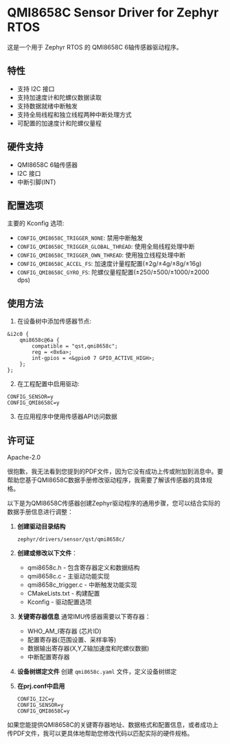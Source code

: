 # QMI8658C Sensor Driver for Zephyr RTOS

这是一个用于 Zephyr RTOS 的 QMI8658C 6轴传感器驱动程序。

## 特性

- 支持 I2C 接口
- 支持加速度计和陀螺仪数据读取
- 支持数据就绪中断触发
- 支持全局线程和独立线程两种中断处理方式
- 可配置的加速度计和陀螺仪量程

## 硬件支持

- QMI8658C 6轴传感器
- I2C 接口
- 中断引脚(INT)

## 配置选项

主要的 Kconfig 选项:

- `CONFIG_QMI8658C_TRIGGER_NONE`: 禁用中断触发
- `CONFIG_QMI8658C_TRIGGER_GLOBAL_THREAD`: 使用全局线程处理中断
- `CONFIG_QMI8658C_TRIGGER_OWN_THREAD`: 使用独立线程处理中断
- `CONFIG_QMI8658C_ACCEL_FS`: 加速度计量程配置(±2g/±4g/±8g/±16g)
- `CONFIG_QMI8658C_GYRO_FS`: 陀螺仪量程配置(±250/±500/±1000/±2000 dps)

## 使用方法

1. 在设备树中添加传感器节点:

```dts
&i2c0 {
    qmi8658c@6a {
        compatible = "qst,qmi8658c";
        reg = <0x6a>;
        int-gpios = <&gpio0 7 GPIO_ACTIVE_HIGH>;
    };
};
```

2. 在工程配置中启用驱动:

```kconfig
CONFIG_SENSOR=y
CONFIG_QMI8658C=y
```

3. 在应用程序中使用传感器API访问数据

## 许可证

Apache-2.0

很抱歉，我无法看到您提到的PDF文件，因为它没有成功上传或附加到消息中。要帮助您基于QMI8658C数据手册修改驱动程序，我需要了解该传感器的具体规格。

以下是为QMI8658C传感器创建Zephyr驱动程序的通用步骤，您可以结合实际的数据手册信息进行调整：

1. **创建驱动目录结构**
   ```
   zephyr/drivers/sensor/qst/qmi8658c/
   ```

2. **创建或修改以下文件**：
   - qmi8658c.h - 包含寄存器定义和数据结构
   - qmi8658c.c - 主驱动功能实现
   - qmi8658c_trigger.c - 中断触发功能实现
   - CMakeLists.txt - 构建配置
   - Kconfig - 驱动配置选项

3. **关键寄存器信息**
   通常IMU传感器需要以下寄存器：
   - WHO_AM_I寄存器 (芯片ID)
   - 配置寄存器(范围设置、采样率等)
   - 数据输出寄存器(X,Y,Z轴加速度和陀螺仪数据)
   - 中断配置寄存器

4. **设备树绑定文件**
   创建 `qmi8658c.yaml` 文件，定义设备树绑定

5. **在prj.conf中启用**
   ```
   CONFIG_I2C=y
   CONFIG_SENSOR=y
   CONFIG_QMI8658C=y
   ```

如果您能提供QMI8658C的关键寄存器地址、数据格式和配置信息，或者成功上传PDF文件，我可以更具体地帮助您修改代码以匹配实际的硬件规格。
